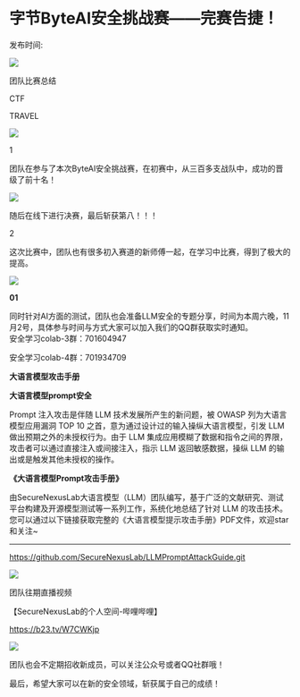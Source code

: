 # 字节ByteAI安全挑战赛——完赛告捷！

发布时间: 

  

![](/images/字节ByteAI安全挑战赛——完赛告捷！/1752587147849.png)

团队比赛总结  

CTF  

TRAVEL

![](/images/字节ByteAI安全挑战赛——完赛告捷！/1752587147902.png)

1

团队在参与了本次ByteAI安全挑战赛，在初赛中，从三百多支战队中，成功的晋级了前十名！

![](/images/字节ByteAI安全挑战赛——完赛告捷！/1752587147944.png)

随后在线下进行决赛，最后斩获第八！！！  

2

这次比赛中，团队也有很多初入赛道的新师傅一起，在学习中比赛，得到了极大的提高。

![](/images/字节ByteAI安全挑战赛——完赛告捷！/1752587148041.png)

  

**01**

同时针对AI方面的测试，团队也会准备LLM安全的专题分享，时间为本周六晚，11月2号，具体参与时间与方式大家可以加入我们的QQ群获取实时通知。  
安全学习colab-3群：701604947

安全学习colab-4群：701934709

  

**大语言模型攻击手册**

  

**大语言模型prompt安全**

Prompt 注入攻击是伴随 LLM 技术发展所产生的新问题，被 OWASP 列为大语言模型应用漏洞 TOP 10
之首，意为通过设计过的输入操纵大语言模型，引发 LLM 做出预期之外的未授权行为。由于 LLM
集成应用模糊了数据和指令之间的界限，攻击者可以通过直接注入或间接注入，指示 LLM 返回敏感数据，操纵 LLM 的输出或是触发其他未授权的操作。

  

**《大语言模型Prompt攻击手册》**

由SecureNexusLab大语言模型（LLM）团队编写，基于广泛的文献研究、测试平台构建及开源模型测试等一系列工作，系统化地总结了针对 LLM
的攻击技术。您可以通过以下链接获取完整的《大语言模型提示攻击手册》PDF文件，欢迎star和关注~

* * *

https://github.com/SecureNexusLab/LLMPromptAttackGuide.git

  

![](/images/字节ByteAI安全挑战赛——完赛告捷！/1752587148101.png)

团队往期直播视频  

【SecureNexusLab的个人空间-哔哩哔哩】

https://b23.tv/W7CWKjp

![](/images/字节ByteAI安全挑战赛——完赛告捷！/1752587148169.png)

团队也会不定期招收新成员，可以关注公众号或者QQ社群哦！

最后，希望大家可以在新的安全领域，斩获属于自己的成绩！

  

  

